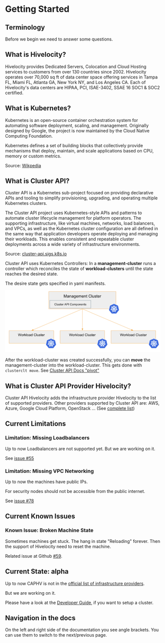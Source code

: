# Getting Started

## Terminology

Before we begin we need to answer some questions.

## What is Hivelocity?

Hivelocity provides Dedicated Servers, Colocation and Cloud Hosting services to customers from over 130 countries since 2002. Hivelocity operates over 70,000 sq ft of data center space offering services in Tampa FL, Miami FL, Atlanta GA, New York NY, and Los Angeles CA. Each of Hivelocity's data centers are HIPAA, PCI, ISAE-3402, SSAE 16 SOC1 & SOC2 certified.

## What is Kubernetes?

Kubernetes is an open-source container orchestration system for automating software deployment, scaling, and management. Originally designed by Google, the project is now maintained by the Cloud Native Computing Foundation.

Kubernetes defines a set of building blocks that collectively provide mechanisms that deploy, maintain, and scale applications based on CPU, memory or custom metrics.

Source: [Wikpedia](https://en.wikipedia.org/wiki/Kubernetes)

## What is Cluster API?

Cluster API is a Kubernetes sub-project focused on providing declarative APIs and tooling to simplify provisioning, upgrading, and operating multiple Kubernetes clusters.

The Cluster API project uses Kubernetes-style APIs and patterns to automate cluster lifecycle management for platform operators. The supporting infrastructure, like virtual machines, networks, load balancers, and VPCs, as well as the Kubernetes cluster configuration are all defined in the same way that application developers operate deploying and managing their workloads. This enables consistent and repeatable cluster deployments across a wide variety of infrastructure environments.

Source: [cluster-api.sigs.k8s.io](https://cluster-api.sigs.k8s.io/)

Cluster API uses Kubernetes Controllers: In a **management-cluster** runs a controller which reconciles the state of **workload-clusters** until the state reaches the desired state.

The desire state gets specified in yaml manifests.

![cluster-api: management-cluster and workload-clusters](./cluster-api.png)

After the workload-cluster was created successfully, you can **move** the management-cluster into the workload-cluster. This gets done with `clusterclt move`. See [Cluster API Docs "pivot"](https://cluster-api.sigs.k8s.io/clusterctl/commands/move.html#pivot)


## What is Cluster API Provider Hivelocity?

Cluster API Hivelocity adds the infrastructure provider Hivelocity to the list of supported providers. Other providers supported by Cluster API are: AWS, Azure, Google Cloud Platform, OpenStack ... (See [complete list](https://cluster-api.sigs.k8s.io/reference/providers.html#infrastructure))


## Current Limitations

### Limitation: Missing Loadbalancers

Up to now Loadbalancers are not supported yet. But we are working on it.

See [issue #55](https://github.com/hivelocity/cluster-api-provider-hivelocity/issues/55)

### Limitation: Missing VPC Networking

Up to now the machines have public IPs.

For security nodes should not be accessible from the public internet.

See [issue #78](https://github.com/hivelocity/cluster-api-provider-hivelocity/issues/78)

## Current Known Issues

### Known Issue: Broken Machine State

Sometimes machines get stuck. The hang in state "Reloading" forever. Then the support of Hivelocity
need to reset the machine.

Related issue at Github [#59](https://github.com/hivelocity/cluster-api-provider-hivelocity/issues/59).

## Current State: alpha

Up to now CAPHV is not in the [official list of infrastructure providers](https://cluster-api.sigs.k8s.io/reference/providers.html#infrastructure).

But we are working on it.

Please have a look at the [Developer Guide](../developer/index.md), if you want to setup a cluster.

## Navigation in the docs

On the left and right side of the documentation you see angle brackets. You can use them to switch 
to the next/previous page.
